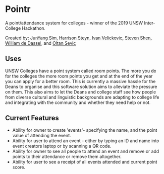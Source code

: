 # Pointr

A point/attendance system for colleges - winner of the 2019 UNSW Inter-College Hackathon. 

Created by: [JunYang Sim](https://github.com/jysim3), [Harrison Steyn](https://github.com/martejj), [Ivan Velickovic](https://github.com/Ivan-Velickovic), [Steven Shen](https://github.com/StevenShen1999), [William de Dassel](https://github.com/wdedassel), and [Oltan Sevic](https://github.com/OltanS)

## Uses

UNSW Colleges have a point system called room points. The more you do for the colleges the more room points you get and at the end of the year you can apply for a better room. This is currently a massive hassle for the Deans to organise and this software solution aims to alleviate the pressure on them. This also aims to let the Deans and college staff see how people from diverse cultural and linguistic backgrounds are adapting to college life and integrating with the community and whether they need help or not.

## Current Features

* Ability for owner to create 'events'- specifying the name, and the point value of attending the event. 
* Ability for user to attend an event - either by typing an ID and name into event creators laptop or by scanning a QR code.
* Ability for owner to see all people to attend an event and remove or add points to their attendance or remove them altogether.
* Ability for user to see a receipt of all events attended and current point score.
